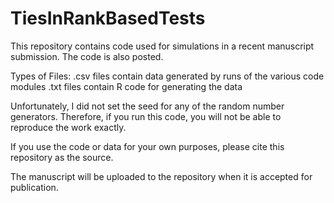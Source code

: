 # TiesInRankBasedTests

This repository contains code used for simulations in a recent manuscript submission. The code is also posted. 

Types of Files:
.csv files contain data generated by runs of the various code modules
.txt files contain R code for generating the data

Unfortunately, I did not set the seed for any of the random number generators. Therefore, if you run this code, you will not be able to reproduce the work exactly. 

If you use the code or data for your own purposes, please cite this repository as the source.

The manuscript will be uploaded to the repository when it is accepted for publication.
